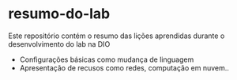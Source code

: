 # resumo-do-lab
Este repositório contém o resumo das lições aprendidas durante o desenvolvimento do lab na DIO
- Configurações básicas como mudança de linguagem
- Apresentação de recusos como redes, computação em nuvem..
